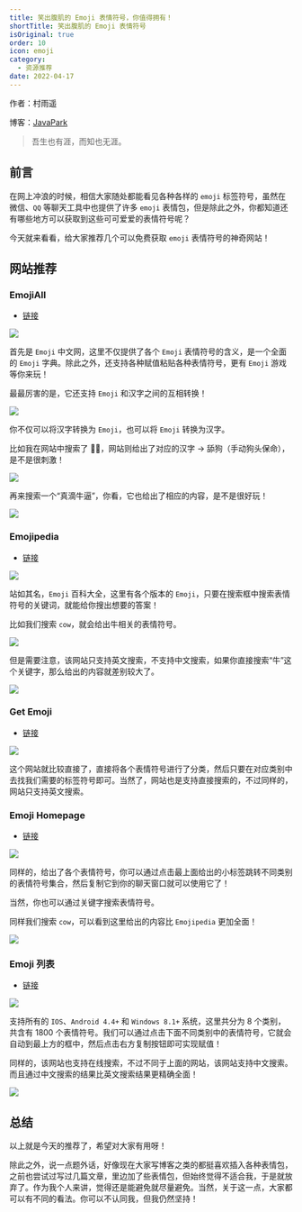 ```yaml
---
title: 笑出腹肌的 Emoji 表情符号，你值得拥有！
shortTitle: 笑出腹肌的 Emoji 表情符号
isOriginal: true
order: 10
icon: emoji
category:
  - 资源推荐
date: 2022-04-17
---
```


作者：村雨遥

博客：[JavaPark](https://cunyu1943.github.io/JavaPark)

> 吾生也有涯，而知也无涯。

## 前言

在网上冲浪的时候，相信大家随处都能看见各种各样的 `emoji` 标签符号，虽然在微信、`QQ` 等聊天工具中也提供了许多 `emoji` 表情包，但是除此之外，你都知道还有哪些地方可以获取到这些可可爱爱的表情符号呢？

今天就来看看，给大家推荐几个可以免费获取 `emoji` 表情符号的神奇网站！

## 网站推荐

### EmojiAll

- [链接](https://www.emojiall.com/zh-hans)

![](../../../.vuepress/public/img/resource/20220417-emoji/emojiall.png)

首先是 `Emoji` 中文网，这里不仅提供了各个 `Emoji` 表情符号的含义，是一个全面的 `Emoji` 字典。除此之外，还支持各种赋值粘贴各种表情符号，更有 `Emoji` 游戏等你来玩！

最最厉害的是，它还支持 `Emoji` 和汉字之间的互相转换！

![](../../../.vuepress/public/img/resource/20220417-emoji/emoji-ch.png)

你不仅可以将汉字转换为 `Emoji`，也可以将 `Emoji` 转换为汉字。

比如我在网站中搜索了 👅🐶，网站则给出了对应的汉字 -> 舔狗（手动狗头保命），是不是很刺激！

![](../../../.vuepress/public/img/resource/20220417-emoji/emoji-chinese.png)

再来搜索一个“真滴牛逼”，你看，它也给出了相应的内容，是不是很好玩！

![](../../../.vuepress/public/img/resource/20220417-emoji/ch-emoji.png)

### Emojipedia

- [链接](https://emojipedia.org/)

![](../../../.vuepress/public/img/resource/20220417-emoji/emojipedia.png)

站如其名，`Emoji` 百科大全，这里有各个版本的 `Emoji`，只要在搜索框中搜索表情符号的关键词，就能给你搜出想要的答案！

比如我们搜索 `cow`，就会给出牛相关的表情符号。

![](../../../.vuepress/public/img/resource/20220417-emoji/cow.png)

但是需要注意，该网站只支持英文搜索，不支持中文搜索，如果你直接搜索“牛”这个关键字，那么给出的内容就差别较大了。

![](../../../.vuepress/public/img/resource/20220417-emoji/niu.png)

### Get Emoji

- [链接](https://getemoji.com/)

![](../../../.vuepress/public/img/resource/20220417-emoji/get-emoji.png)

这个网站就比较直接了，直接将各个表情符号进行了分类，然后只要在对应类别中去找我们需要的标签符号即可。当然了，网站也是支持直接搜索的，不过同样的，网站只支持英文搜索。

### Emoji Homepage

- [链接](http://emojihomepage.com/)

![](../../../.vuepress/public/img/resource/20220417-emoji/emoji-homepage.png)

同样的，给出了各个表情符号，你可以通过点击最上面给出的小标签跳转不同类别的表情符号集合，然后复制它到你的聊天窗口就可以使用它了！

当然，你也可以通过关键字搜索表情符号。

同样我们搜索 `cow`，可以看到这里给出的内容比 `Emojipedia` 更加全面！

![](../../../.vuepress/public/img/resource/20220417-emoji/cow-search.png)

### Emoji 列表

- [链接](https://tw.piliapp.com/emoji/list/)

![](../../../.vuepress/public/img/resource/20220417-emoji/emoji-list.png)

支持所有的 `IOS`、`Android 4.4+` 和 `Windows 8.1+` 系统，这里共分为 8 个类别，共含有 1800 个表情符号。我们可以通过点击下面不同类别中的表情符号，它就会自动到最上方的框中，然后点击右方复制按钮即可实现赋值！

同样的，该网站也支持在线搜索，不过不同于上面的网站，该网站支持中文搜索。而且通过中文搜索的结果比英文搜索结果更精确全面！

![](../../../.vuepress/public/img/resource/20220417-emoji/search-emoji-list.png)

## 总结

以上就是今天的推荐了，希望对大家有用呀！

除此之外，说一点题外话，好像现在大家写博客之类的都挺喜欢插入各种表情包，之前也尝试过写过几篇文章，里边加了些表情包，但始终觉得不适合我，于是就放弃了。作为我个人来讲，觉得还是能避免就尽量避免。当然，关于这一点，大家都可以有不同的看法。你可以不认同我，但我仍然坚持！